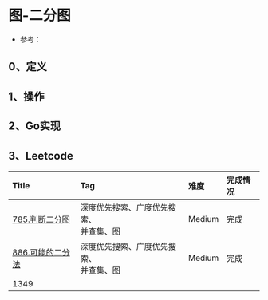 # 图-二分图

- 参考：

## 0、定义

## 1、操作

## 2、Go实现

## 3、Leetcode

| Title                                                                | Tag                       | 难度     | 完成情况 |
| :----------------------------------------------------------------------| :---------------------------| :--------| :------|
| [785.判断二分图](https://leetcode.cn/problems/is-graph-bipartite/)    | 深度优先搜索、广度优先搜索、<br />并查集、图 | Medium | 完成   |
| [886.可能的二分法](https://leetcode.cn/problems/possible-bipartition/) | 深度优先搜索、广度优先搜索、<br />并查集、图 | Medium | 完成   |
| 1349                                                                 |                           |        |      |